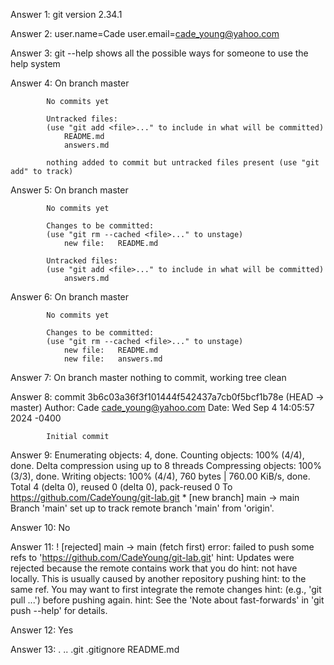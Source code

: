 Answer 1: git version 2.34.1

Answer 2: user.name=Cade
          user.email=cade_young@yahoo.com

Answer 3: git --help shows all the possible ways for someone to use the help system

Answer 4:   On branch master

            No commits yet

            Untracked files:
            (use "git add <file>..." to include in what will be committed)
                README.md
                answers.md

            nothing added to commit but untracked files present (use "git add" to track)

Answer 5:   On branch master

            No commits yet

            Changes to be committed:
            (use "git rm --cached <file>..." to unstage)
                new file:   README.md

            Untracked files:
            (use "git add <file>..." to include in what will be committed)
                answers.md

Answer 6:   On branch master

            No commits yet

            Changes to be committed:
            (use "git rm --cached <file>..." to unstage)
                new file:   README.md
                new file:   answers.md

Answer 7:   On branch master
            nothing to commit, working tree clean

Answer 8:       commit 3b6c03a36f3f101444f542437a7cb0f5bcf1b78e (HEAD -> master)
		Author: Cade <cade_young@yahoo.com>
		Date:   Wed Sep 4 14:05:57 2024 -0400

		    Initial commit


Answer 9:	Enumerating objects: 4, done.
		Counting objects: 100% (4/4), done.
		Delta compression using up to 8 threads
		Compressing objects: 100% (3/3), done.
		Writing objects: 100% (4/4), 760 bytes | 760.00 KiB/s, done.
		Total 4 (delta 0), reused 0 (delta 0), pack-reused 0
		To https://github.com/CadeYoung/git-lab.git
		 * [new branch]      main -> main
		Branch 'main' set up to track remote branch 'main' from 'origin'.

Answer 10:	No

Answer 11:	! [rejected]        main -> main (fetch first)
		error: failed to push some refs to 'https://github.com/CadeYoung/git-lab.git'
		hint: Updates were rejected because the remote contains work that you do
		hint: not have locally. This is usually caused by another repository pushing
		hint: to the same ref. You may want to first integrate the remote changes
		hint: (e.g., 'git pull ...') before pushing again.
		hint: See the 'Note about fast-forwards' in 'git push --help' for details.
		
Answer 12:	Yes

Answer 13:	.  ..  .git  .gitignore  README.md
